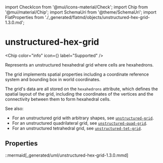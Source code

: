 import CheckIcon from '@mui/icons-material/Check';
import Chip from '@mui/material/Chip';
import SchemaUri from '@theme/SchemaUri';
import FlatProperties from './_generated/flatmd/objects/unstructured-hex-grid-1.3.0.md';

# unstructured-hex-grid

<Chip color="info" icon={<CheckIcon />} label="Supported" />
<SchemaUri uri="schema/objects/unstructured-hex-grid/1.3.0/unstructured-hex-grid.schema.json" />

Represents an unstructured hexahedral grid where cells are hexahedrons.

The grid implements spatial properties including a coordinate reference system and bounding box in world coordinates.

The grid's data are all stored on the `hexahedrons` attribute, which defines the spatial layout of the grid, including the coordinates of the vertices and the connectivity between them to form hexahedral cells.

See also:

- For an unstructured grid with arbitrary shapes, see [`unstructured-grid`](unstructured-grid.md).
- For an unstructured quadrilateral grid, see [`unstructured-quad-grid`](unstructured-quad-grid.md).
- For an unstructured tetrahedral grid, see [`unstructured-tet-grid`](unstructured-tet-grid.md).

## Properties

<FlatProperties />

::mermaid[_generated/uml/unstructured-hex-grid-1.3.0.mmd]
